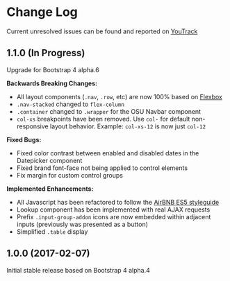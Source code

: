 # Change Log
Current unresolved issues can be found and reported on [YouTrack](https://ordevsvc01.rf.ohio-state.edu/youtrack/issues?q=project%3A+%7BPHP+Framework%7D+component%3A+ORIS%5CUI+%23Unresolved+)

## 1.1.0 (In Progress)
Upgrade for Bootstrap 4 alpha.6 

__Backwards Breaking Changes:__
* All layout components (`.nav`, `.row`, etc) are now 100% based on [Flexbox](https://css-tricks.com/snippets/css/a-guide-to-flexbox/)
* `.nav-stacked` changed to `flex-column` 
* `.container` changed to `.wrapper` for the OSU Navbar component
* `col-xs` breakpoints have been removed. Use `col-` for default non-responsive layout behavior. Example: `col-xs-12` is now just `col-12`

__Fixed Bugs:__
* Fixed color contrast between enabled and disabled dates in the Datepicker component
* Fixed brand font-face not being applied to control elements
* Fix margin for custom control groups

__Implemented Enhancements:__
* All Javascript has been refactored to follow the [AirBNB ES5 styleguide](https://github.com/airbnb/javascript/tree/es5-deprecated)
* Lookup component has been implemented with real AJAX requests
* Prefix `.input-group-addon` icons are now embedded within adjacent inputs (previously was presented as a button)
* Simplified `.table` display

## 1.0.0 (2017-02-07)
Initial stable release based on Bootstrap 4 alpha.4
